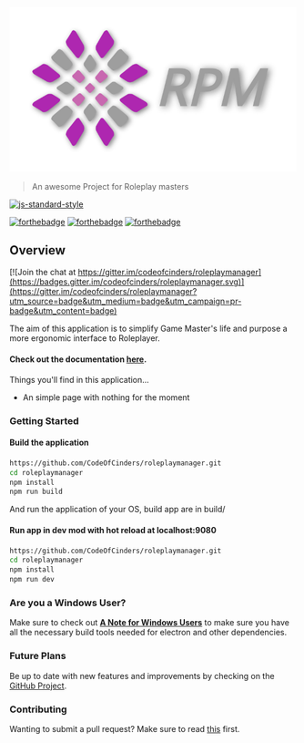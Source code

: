 ![](/assets/logo-banner.png)

> An awesome Project for Roleplay masters

[![js-standard-style](https://cdn.rawgit.com/feross/standard/master/badge.svg)](https://github.com/feross/standard)

[![forthebadge](http://forthebadge.com/images/badges/built-with-love.svg)](http://forthebadge.com) [![forthebadge](http://forthebadge.com/images/badges/uses-js.svg)](http://forthebadge.com) [![forthebadge](http://forthebadge.com/images/badges/makes-people-smile.svg)](http://forthebadge.com)

## Overview

[![Join the chat at https://gitter.im/codeofcinders/roleplaymanager](https://badges.gitter.im/codeofcinders/roleplaymanager.svg)](https://gitter.im/codeofcinders/roleplaymanager?utm_source=badge&utm_medium=badge&utm_campaign=pr-badge&utm_content=badge)

The aim of this application is to simplify Game Master's life and purpose a more ergonomic interface to Roleplayer.

#### Check out the documentation [here](https://charlesdelorme.gitbooks.io/roleplaymanager/content/).

Things you'll find in this application...

* An simple page with nothing for the moment

### Getting Started

#### Build the application

```bash
https://github.com/CodeOfCinders/roleplaymanager.git
cd roleplaymanager
npm install
npm run build
```

And run the application of your OS, build app are in build/

#### Run app in dev mod with hot reload at localhost:9080

```bash
https://github.com/CodeOfCinders/roleplaymanager.git
cd roleplaymanager
npm install
npm run dev
```

### Are you a Windows User?

Make sure to check out [**A Note for Windows Users**](https://simulatedgreg.gitbooks.io/electron-vue/content/docs/getting_started.html#a-note-for-windows-users) to make sure you have all the necessary build tools needed for electron and other dependencies.

### Future Plans

Be up to date with new features and improvements by checking on the [GitHub Project](https://github.com/CodeOfCinders/roleplaymanager).

### Contributing

Wanting to submit a pull request? Make sure to read [this](docs/contributing.md) first.


